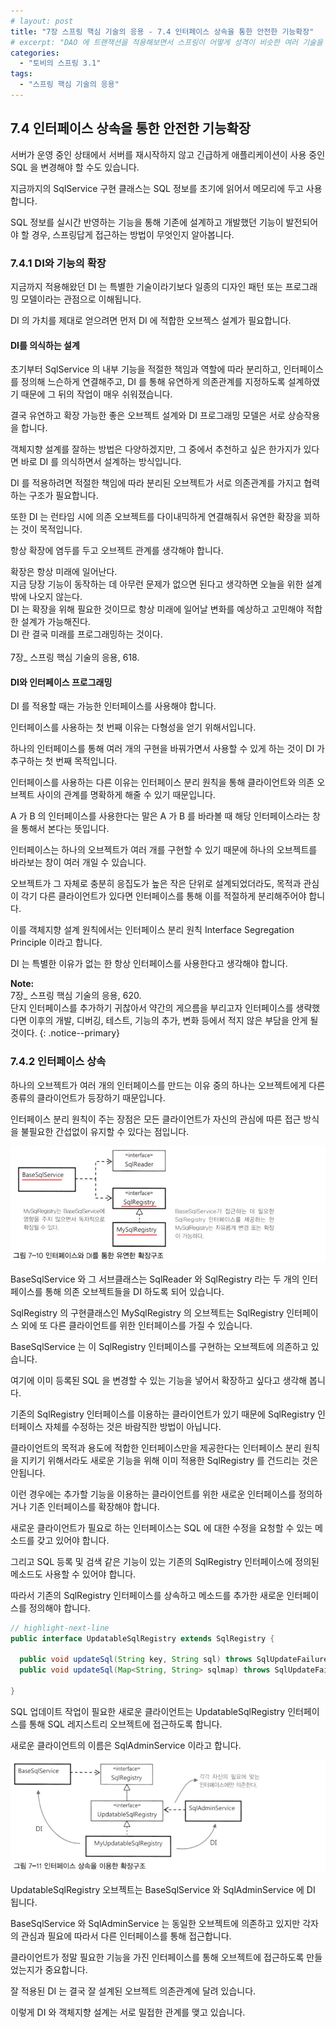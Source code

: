 ```yaml
---
# layout: post
title: "7장 스프링 핵심 기술의 응용 - 7.4 인터페이스 상속을 통한 안전한 기능확장"
# excerpt: "DAO 에 트랜잭션을 적용해보면서 스프링이 어떻게 성격이 비슷한 여러 기술을 추상화하고, 일관된 방법으로 사용할 수 있도록 지원하는지 알아봅니다."
categories:
  - "토비의 스프링 3.1"
tags:
  - "스프링 핵심 기술의 응용"
---
```


## 7.4 인터페이스 상속을 통한 안전한 기능확장

서버가 운영 중인 상태에서 서버를 재시작하지 않고 긴급하게 애플리케이션이 사용 중인 SQL 을 변경해야 할 수도 있습니다.

지금까지의 SqlService 구현 클래스는 SQL 정보를 초기에 읽어서 메모리에 두고 사용합니다.

SQL 정보를 실시간 반영하는 기능을 통해 기존에 설계하고 개발했던 기능이 발전되어야 할 경우, 스프링답게 접근하는 방법이 무엇인지 알아봅니다.

### 7.4.1 DI와 기능의 확장

지금까지 적용해왔던 DI 는 특별한 기술이라기보다 일종의 디자인 패턴 또는 프로그래밍 모델이라는 관점으로 이해됩니다.

DI 의 가치를 제대로 얻으려면 먼저 DI 에 적합한 오브젝스 설계가 필요합니다.

#### DI를 의식하는 설계

초기부터 SqlService 의 내부 기능을 적절한 책임과 역할에 따라 분리하고, 인터페이스를 정의해 느슨하게 연결해주고, DI 를 통해 유연하게 의존관계를 지정하도록 설계하였기 때문에 그 뒤의 작업이 매우 쉬워졌습니다.

결국 유연하고 확장 가능한 좋은 오브젝트 설계와 DI 프로그래밍 모델은 서로 상승작용을 합니다.

객체지향 설계를 잘하는 방법은 다양하겠지만, 그 중에서 추천하고 싶은 한가지가 있다면 바로 DI 를 의식하면서 설계하는 방식입니다.

DI 를 적용하려면 적절한 책임에 따라 분리된 오브젝트가 서로 의존관계를 가지고 협력하는 구조가 필요합니다.

또한 DI 는 런타임 시에 의존 오브젝트를 다이내믹하게 연결해줘서 유연한 확장을 꾀하는 것이 목적입니다.

항상 확장에 염두를 두고 오브젝트 관계를 생각해야 합니다.

<div class="notice--primary" markdown="1">
확장은 항상 미래에 일어난다.<br>
지금 당장 기능이 동작하는 데 아무런 문제가 없으면 된다고 생각하면 오늘을 위한 설계밖에 나오지 않는다.<br>
DI 는 확장을 위해 필요한 것이므로 항상 미래에 일어날 변화를 예상하고 고민해야 적합한 설계가 가능해진다.<br>
DI 란 결국 미래를 프로그래밍하는 것이다.<br>
<br>
7장_ 스프링 핵심 기술의 응용, 618.<br>
</div>

#### DI와 인터페이스 프로그래밍

DI 를 적용할 때는 가능한 인터페이스를 사용해야 합니다.

인터페이스를 사용하는 첫 번째 이유는 다형성을 얻기 위해서입니다.

하나의 인터페이스를 통해 여러 개의 구현을 바꿔가면서 사용할 수 있게 하는 것이 DI 가 추구하는 첫 번째 목적입니다.

인터페이스를 사용하는 다른 이유는 인터페이스 분리 원칙을 통해 클라이언트와 의존 오브젝트 사이의 관계를 명확하게 해줄 수 있기 때문입니다.

A 가 B 의 인터페이스를 사용한다는 말은 A 가 B 를 바라볼 때 해당 인터페이스라는 창을 통해서 본다는 뜻입니다.

인터페이스는 하나의 오브젝트가 여러 개를 구현할 수 있기 때문에 하나의 오브젝트를 바라보는 창이 여러 개일 수 있습니다.

오브젝트가 그 자체로 충분히 응집도가 높은 작은 단위로 설계되었더라도, 목적과 관심이 각기 다른 클라이언트가 있다면 인터페이스를 통해 이를 적절하게 분리해주어야 합니다.

이를 객체지향 설계 원칙에서는 인터페이스 분리 원칙 Interface Segregation Principle 이라고 합니다.

DI 는 특별한 이유가 없는 한 항상 인터페이스를 사용한다고 생각해야 합니다.

**Note:**<br>
7장_ 스프링 핵심 기술의 응용, 620.<br>
단지 인터페이스를 추가하기 귀찮아서 약간의 게으름을 부리고자 인터페이스를 생략했다면 이후의 개발, 디버깅, 테스트, 기능의 추가, 변화 등에서 적지 않은 부담을 안게 될 것이다.
{: .notice--primary}

### 7.4.2 인터페이스 상속

하나의 오브젝트가 여러 개의 인터페이스를 만드는 이유 중의 하나는 오브젝트에게 다른 종류의 클라이언트가 등장하기 때문입니다.

인터페이스 분리 원칙이 주는 장점은 모든 클라이언트가 자신의 관심에 따른 접근 방식을 불필요한 간섭없이 유지할 수 있다는 점입니다.

[![7장 스프링 핵심 기술의 응용](/assets/images/posts/2023-01-10-toby-spring-01-7-1-detach-sql-and-dao/07-10.png)](/assets/images/posts/2023-01-10-toby-spring-01-7-1-detach-sql-and-dao/07-10.png)

BaseSqlService 와 그 서브클래스는 SqlReader 와 SqlRegistry 라는 두 개의 인터페이스를 통해 의존 오브젝트들을 DI 하도록 되어 있습니다.

SqlRegistry 의 구현클래스인 MySqlRegistry 의 오브젝트는 SqlRegistry 인터페이스 외에 또 다른 클라이언트를 위한 인터페이스를 가질 수 있습니다.

BaseSqlService 는 이 SqlRegistry 인터페이스를 구현하는 오브젝트에 의존하고 있습니다.

여기에 이미 등록된 SQL 을 변경할 수 있는 기능을 넣어서 확장하고 싶다고 생각해 봅니다.

기존의 SqlRegistry 인터페이스를 이용하는 클라이언트가 있기 때문에 SqlRegistry 인터페이스 자체를 수정하는 것은 바람직한 방법이 아닙니다.

클라이언트의 목적과 용도에 적합한 인터페이스만을 제공한다는 인터페이스 분리 원칙을 지키기 위해서라도 새로운 기능을 위해 이미 적용한 SqlRegistry 를 건드리는 것은 안됩니다.

이런 경우에는 추가할 기능을 이용하는 클라이언트를 위한 새로운 인터페이스를 정의하거나 기존 인터페이스를 확장해야 합니다.

새로운 클라이언트가 필요로 하는 인터페이스는 SQL 에 대한 수정을 요청할 수 있는 메소드를 갖고 있어야 합니다.

그리고 SQL 등록 및 검색 같은 기능이 있는 기존의 SqlRegistry 인터페이스에 정의된 메소드도 사용할 수 있어야 합니다.

따라서 기존의 SqlRegistry 인터페이스를 상속하고 메소드를 추가한 새로운 인터페이스를 정의해야 합니다.

```java
// highlight-next-line
public interface UpdatableSqlRegistry extends SqlRegistry {

  public void updateSql(String key, String sql) throws SqlUpdateFailureException;
  public void updateSql(Map<String, String> sqlmap) throws SqlUpdateFailureException;
  
}
```

SQL 업데이트 작업이 필요한 새로운 클라이언트는 UpdatableSqlRegistry 인터페이스를 통해 SQL 레지스트리 오브젝트에 접근하도록 합니다.

새로운 클라이언트의 이름은 SqlAdminService 이라고 합니다.

[![7장 스프링 핵심 기술의 응용](/assets/images/posts/2023-01-10-toby-spring-01-7-1-detach-sql-and-dao/07-11.png)](/assets/images/posts/2023-01-10-toby-spring-01-7-1-detach-sql-and-dao/07-11.png)

UpdatableSqlRegistry 오브젝트는 BaseSqlService 와 SqlAdminService 에 DI 됩니다.

BaseSqlService 와 SqlAdminService 는 동일한 오브젝트에 의존하고 있지만 각자의 관심과 필요에 따라서 다른 인터페이스를 통해 접근합니다.

클라이언트가 정말 필요한 기능을 가진 인터페이스를 통해 오브젝트에 접근하도록 만들었는지가 중요합니다.

잘 적용된 DI 는 결국 잘 설계된 오브젝트 의존관계에 달려 있습니다.

이렇게 DI 와 객체지향 설계는 서로 밀접한 관계를 맺고 있습니다.
